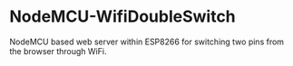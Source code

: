 # NodeMCU-WifiDoubleSwitch
NodeMCU based web server within ESP8266 for switching two pins from the browser through WiFi.
